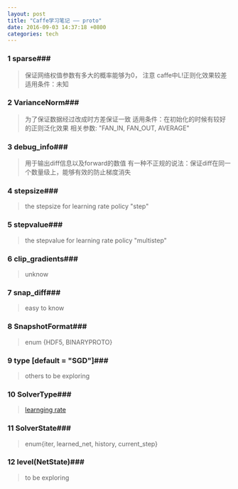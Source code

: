 ```yaml
---
layout: post
title: "Caffe学习笔记 —— proto"
date: 2016-09-03 14:37:18 +0800
categories: tech
---
```


### **1 sparse**###
> 保证网络权值参数有多大的概率能够为0， 注意 caffe中L!正则化效果较差
>适用条件：未知

### **2 VarianceNorm**###
>为了保证数据经过改成时方差保证一致
>适用条件：在初始化的时候有较好的正则泛化效果
>相关参数: "FAN_IN, FAN_OUT, AVERAGE"

### **3 debug_info**###
>用于输出diff信息以及forward的数值
>有一种不正规的说法：保证diff在同一个数量级上，能够有效的防止梯度消失

### **4 stepsize**###
>the stepsize for learning rate policy "step"

### **5 stepvalue**###
> the stepvalue for learning rate policy "multistep"

### **6 clip_gradients**###
> unknow

### **7 snap_diff**###
> easy to know

### **8 SnapshotFormat**###
> enum {HDF5, BINARYPROTO}

### **9 type [default = "SGD"]**###
> others to be exploring

### **10 SolverType**###
> [learnging rate](https://saberarthurus.github.io/tech/2016/09/04/3.html)

### **11 SolverState**###
>enum{iter, learned_net, history, current_step}

### **12 level(NetState)**###
> to be exploring
